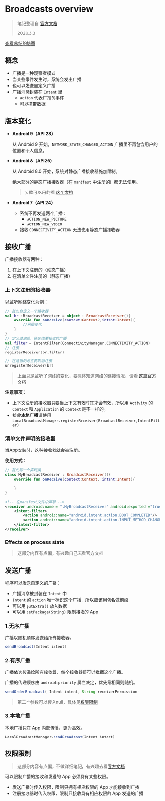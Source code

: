 # Broadcasts overview

> 笔记整理自 [官方文档](https://developer.android.com/guide/components/broadcasts)
>
> 2020.3.3

[查看总结的脑图](http://img.inaction.fun/static/48605.png)

## 概念

* 广播是一种观察者模式
* 当某些事件发生时，系统会发出广播
* 也可以发送自定义广播
* 广播消息封装在 `Intent` 里
  * `action` 代表广播的事件
  * 可以携带数据



## 版本变化

* **Android 9（API 28）**

  从 Android 9 开始，`NETWORK_STATE_CHANGED_ACTION` 广播里不再包含用户的位置和个人信息。
  
  

* **Android 8（API26)**

  从 Android 8.0 开始，系统对静态广播接收器施加限制。

  绝大部分的静态广播接收器（在 `manifest` 中注册的）都无法使用。

  > 少数可以用的看 [这个文档](https://developer.android.com/guide/components/broadcast-exceptions)



* **Android 7（API 24）**
  * 系统不再发送两个广播：
    * `ACTION_NEW_PICTURE`
    * `ACTION_NEW_VIDEO`
  * 接收 `CONNECTIVITY_ACTION` 无法使用静态广播接收器



## 接收广播

广播接收器有两种：

1. 在上下文注册的（动态广播）
2. 在清单文件注册的（静态广播）

### 上下文注册的接收器

以监听网络变化为例：

```kotlin
// 首先自定义一个接收器
val br :BroadcastReceiver = object : BroadcastReceiver(){
    override fun onReceive(context:Context?,intent:Intent){
        //网络变化
    }
}
// 定义过滤器，确定你要接收的广播
val filter = IntentFilter(ConnectivityManager.CONNECTIVITY_ACTION)
// 注册
registerReceiver(br,filter)

// 在适当的地方要取消注册
unregisterReceiver(br)
```

> 上面只是监听了网络的变化，要具体知道网络的连接情况，请看 [这篇官方文档](https://developer.android.com/training/monitoring-device-state/connectivity-status-type)

**注意事项：**

* 上下文注册的接收器只要当上下文有效时其才会有效，所以用 `Activity` 的 `Context` 和 `Application` 的 `Context` 是不一样的。
* 接收**本地广播**请使用 `LocalBroadcastManager.registerReceiver(BroadcastReceiver,IntentFilter)`



### 清单文件声明的接收器

当App安装时，这种接收器就会被注册。

**使用方式：**

```kotlin
// 首先写一个实现类
class MyBroadcastReceiver : BroadcastReceiver(){
    override fun onReceive(context:Context, intent:Intent){
        
    }
}
```

```xml
<!-- 在manifest文件中声明 -->
<receiver android:name = ".MyBroadcastReceiver" android:exported ="true">
	<intent-filter>
    	<action android:name="android.intent.action.BOOT_COMPLETED"/>
        <action android:name="android.intent.action.INPUT_METHOD_CHANGED" />
    </intent-filter>
</receiver>
```



### Effects on process state

> 这部分内容有点偏，有兴趣自己去看官方文档



## 发送广播

程序可以发送自定义的广播：

* 广播消息被封装在 `Intent` 中
* `Intent` 的 `action` 唯一标识这个广播，所以应该用包名做前缀
* 可以用 `putExtra()` 放入数据
* 可以用 `setPackage(String)` 限制接收的 App

### 1.无序广播

广播以随机顺序发送给所有接收器。

```java
sendBroadcast(Intent intent)
```



### 2.有序广播

广播依次传递给所有接收器，每个接收器都可以拦截这个广播。

广播的传递顺序由 `android:priority` 属性决定，优先级相同则随机。

```java
sendOrderBroadcast( Intent intent, String receiverPermission)
```

> 第二个参数可以传入null，具体见[权限限制](#权限限制)



### 3.本地广播

本地广播只在 App 内部传播，更为高效。

```java
LocalBroadcastManager.sendBroadcast(Intent intent)
```



## 权限限制

> 这部分内容有点偏，不做详细笔记，有兴趣去看[官方文档](https://developer.android.com/guide/components/broadcasts#restrict-broadcasts-permissions)

可以限制广播的接收和发送的 App 必须具有某些权限。

* 发送广播时传入权限，限制只拥有相应权限的 App 才能接收到广播
* 注册接收器时传入权限，限制只接收具有相应权限的 App 发送的广播